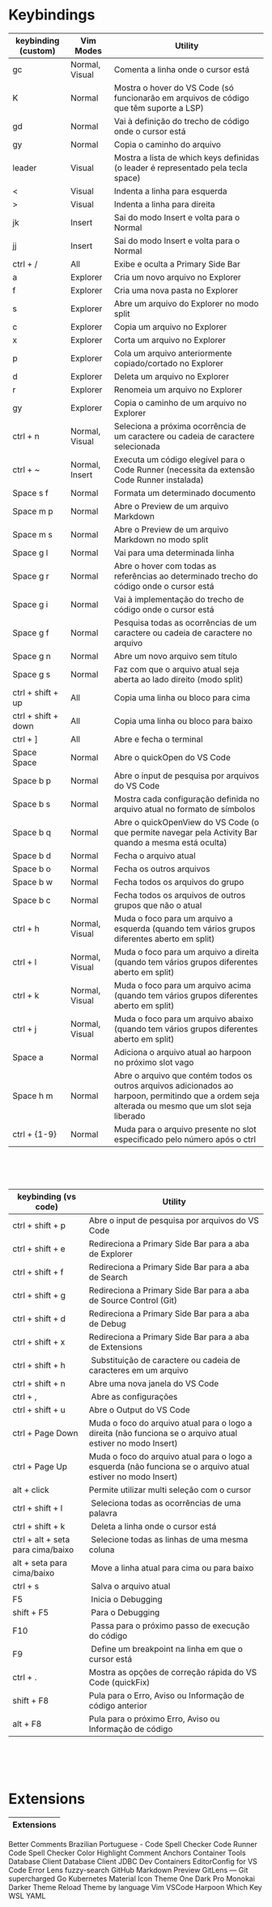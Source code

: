 # Keybindings

keybinding (custom) | Vim Modes | Utility
---|---|---
gc | Normal, Visual | Comenta a linha onde o cursor está
K | Normal | Mostra o hover do VS Code (só funcionarão em arquivos de código que têm suporte a LSP)
gd | Normal | Vai à definição do trecho de código onde o cursor está
gy | Normal | Copia o caminho do arquivo
leader | Visual | Mostra a lista de which keys definidas (o leader é representado pela tecla space)
&lt; | Visual | Indenta a linha para esquerda
&gt; | Visual | Indenta a linha para direita
jk | Insert | Sai do modo Insert e volta para o Normal
jj | Insert | Sai do modo Insert e volta para o Normal
ctrl + / | All | Exibe e oculta a Primary Side Bar
a | Explorer | Cria um novo arquivo no Explorer
f | Explorer | Cria uma nova pasta no Explorer
s | Explorer | Abre um arquivo do Explorer no modo split
c | Explorer | Copia um arquivo no Explorer
x | Explorer | Corta um arquivo no Explorer
p | Explorer | Cola um arquivo anteriormente copiado/cortado no Explorer
d | Explorer | Deleta um arquivo no Explorer
r | Explorer | Renomeia um arquivo no Explorer
gy | Explorer | Copia o caminho de um arquivo no Explorer
ctrl + n | Normal, Visual | Seleciona a próxima ocorrência de um caractere ou cadeia de caractere selecionada
ctrl + ~ | Normal, Insert | Executa um código elegível para o Code Runner (necessita da extensão Code Runner instalada)
Space s f | Normal | Formata um determinado documento
Space m p | Normal | Abre o Preview de um arquivo Markdown
Space m s | Normal | Abre o Preview de um arquivo Markdown no modo split
Space g l | Normal | Vai para uma determinada linha
Space g r | Normal | Abre o hover com todas as referências ao determinado trecho do código onde o cursor está
Space g i | Normal | Vai à implementação do trecho de código onde o cursor está
Space g f | Normal | Pesquisa todas as ocorrências de um caractere ou cadeia de caractere no arquivo
Space g n | Normal | Abre um novo arquivo sem título
Space g s | Normal | Faz com que o arquivo atual seja aberta ao lado direito (modo split)
ctrl + shift + up | All | Copia uma linha ou bloco para cima
ctrl + shift + down | All | Copia uma linha ou bloco para baixo
ctrl + ] | All | Abre e fecha o terminal
Space Space | Normal | Abre o quickOpen do VS Code
Space b p | Normal | Abre o input de pesquisa por arquivos do VS Code
Space b s | Normal | Mostra cada configuração definida no arquivo atual no formato de símbolos
Space b q | Normal | Abre o quickOpenView do VS Code (o que permite navegar pela Activity Bar quando a mesma está oculta)
Space b d | Normal | Fecha o arquivo atual
Space b o | Normal | Fecha os outros arquivos
Space b w | Normal | Fecha todos os arquivos do grupo
Space b c | Normal | Fecha todos os arquivos de outros grupos que não o atual
ctrl + h | Normal, Visual | Muda o foco para um arquivo a esquerda (quando tem vários grupos diferentes aberto em split)
ctrl + l | Normal, Visual | Muda o foco para um arquivo a direita (quando tem vários grupos diferentes aberto em split)
ctrl + k | Normal, Visual | Muda o foco para um arquivo acima (quando tem vários grupos diferentes aberto em split)
ctrl + j | Normal, Visual | Muda o foco para um arquivo abaixo (quando tem vários grupos diferentes aberto em split)
Space a | Normal | Adiciona o arquivo atual ao harpoon no próximo slot vago
Space h m | Normal | Abre o arquivo que contém todos os outros arquivos adicionados ao harpoon, permitindo que a ordem seja alterada ou mesmo que um slot seja liberado
ctrl + {1-9} | Normal | Muda para o arquivo presente no slot especificado pelo número após o ctrl

<br>
<br>
<br>

keybinding (vs code) | Utility
---|---
ctrl + shift + p | Abre o input de pesquisa por arquivos do VS Code
ctrl + shift + e | Redireciona a Primary Side Bar para a aba de Explorer
ctrl + shift + f | Redireciona a Primary Side Bar para a aba de Search
ctrl + shift + g | Redireciona a Primary Side Bar para a aba de Source Control (Git)
ctrl + shift + d | Redireciona a Primary Side Bar para a aba de Debug
ctrl + shift + x | Redireciona a Primary Side Bar para a aba de Extensions
ctrl + shift + h | Substituição de caractere ou cadeia de caracteres em um arquivo
ctrl + shift + n | Abre uma nova janela do VS Code
ctrl + , | Abre as configurações
ctrl + shift + u | Abre o Output do VS Code
ctrl + Page Down | Muda o foco do arquivo atual para o logo a direita (não funciona se o arquivo atual estiver no modo Insert)
ctrl + Page Up | Muda o foco do arquivo atual para o logo a esquerda (não funciona se o arquivo atual estiver no modo Insert)
alt + click | Permite utilizar multi seleção com o cursor
ctrl + shift + l | Seleciona todas as ocorrências de uma palavra
ctrl + shift + k | Deleta a linha onde o cursor está
ctrl + alt + seta para cima/baixo | Selecione todas as linhas de uma mesma coluna
alt + seta para cima/baixo | Move a linha atual para cima ou para baixo
ctrl + s | Salva o arquivo atual
F5 | Inicia o Debugging
shift + F5 | Para o Debugging
F10 | Passa para o próximo passo de execução do código
F9 | Define um breakpoint na linha em que o cursor está
ctrl + . | Mostra as opções de correção rápida do VS Code (quickFix)
shift + F8 | Pula para o Erro, Aviso ou Informação de código anterior
alt + F8 | Pula para o próximo Erro, Aviso ou Informação de código

<br>
<br>
<br>

# Extensions

Extensions |
---|
Better Comments
Brazilian Portuguese - Code Spell Checker
Code Runner
Code Spell Checker
Color Highlight
Comment Anchors
Container Tools
Database Client
Database Client JDBC
Dev Containers
EditorConfig for VS Code
Error Lens
fuzzy-search
GitHub Markdown Preview
GitLens — Git supercharged
Go
Kubernetes
Material Icon Theme
One Dark Pro Monokai Darker Theme
Reload
Theme by language
Vim
VSCode Harpoon
Which Key
WSL
YAML
